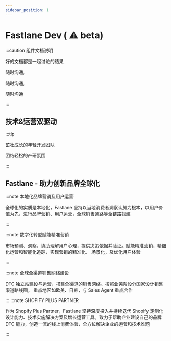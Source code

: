 ```yaml
---
sidebar_position: 1
---
```


# Fastlane Dev ( ⚠️ beta)

:::caution 组件文档说明

好的文档都是一起讨论的结果,

随时沟通,

随时沟通,

随时沟通

:::

## 技术&运营双驱动

:::tip

茁壮成长的年轻开发团队

团结轻松的产研氛围

:::

## Fastlane - 助力创新品牌全球化

:::note 本地化品牌营销及用户运营

全球化的实质是本地化，Fastlane 坚持以当地消费者洞察认知为根本，以用户价值为先，进行品牌营销、用户运营，全球销售通路等全链路搭建

:::

:::note 数字化转型赋能精准营销

市场预测、洞察，协助理解用户心理，提供决策依据并验证。赋能精准营销，精细化运营和智能化追踪，实现营销的精准化、 场景化，及优化用户体验

:::

:::note 全球全渠道销售网络建设

DTC 独立站建设与运营，搭建全渠道的销售网络。按照业务阶段分国家设计销售渠道路线图， 重点地区如欧美、日韩，与 Sales Agent 重点合作

:::
:::note SHOPIFY PLUS PARTNER

作为 Shopify Plus Partner，Fastlane 坚持深度投入并持续迭代 Shopify 定制化设计能力、技术实施解决方案及增长运营工具。致力于帮助企业建设自己的品牌 DTC 能力，创造一流的线上消费体验，全方位解决企业的运营和技术难题

:::
